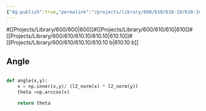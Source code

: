 ```yaml
---
{"dg-publish":true,"permalink":"/projects/library/600/610/610-10/610-10-b/","noteIcon":"0","created":"2024-01-30T20:06:19.690+09:00","updated":"2024-02-20T10:52:07.098+09:00"}
---
```


#[[Projects/Library/600/600\|600]]#[[Projects/Library/600/610/610\|610]]#[[Projects/Library/600/610/610.10/610.10\|610.10]]#[[Projects/Library/600/610/610.10/610.10 b\|610.10 b]]




## Angle
```python

def angle(x,y):
    v = np.inner(x,y)/ (l2_norm(x) * l2_norm(y))
    theta =np.arccos(v)

    return theta


```